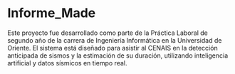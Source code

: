 # Informe_Made
Este proyecto fue desarrollado como parte de la Práctica Laboral de segundo año de la carrera de Ingeniería Informática en la Universidad de Oriente. El sistema está diseñado para asistir al CENAIS en la detección anticipada de sismos y la estimación de su duración, utilizando inteligencia artificial y datos sísmicos en tiempo real.
